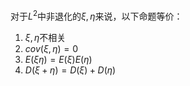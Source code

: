 对于$L^2$中非退化的$\xi, \eta$来说，以下命题等价：
1. $\xi, \eta$不相关
2. $cov(\xi, \eta) = 0$
3. $E(\xi\eta) = E(\xi)E(\eta)$
4. $D(\xi + \eta) = D(\xi) + D(\eta)$